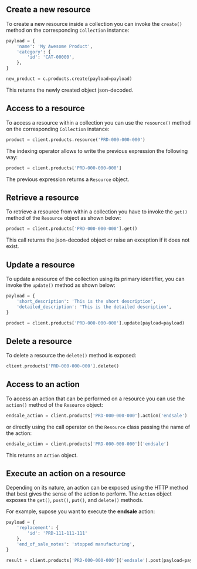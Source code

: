 ## Create a new resource

To create a new resource inside a collection you can invoke the
`create()` method on the corresponding
`Collection` instance:

```python
payload = {
    'name': 'My Awesome Product',
    'category': {
        'id': 'CAT-00000',
    },
}

new_product = c.products.create(payload=payload)
```

This returns the newly created object json-decoded.

## Access to a resource

To access a resource within a collection you can use the
`resource()` method on the corresponding
`Collection` instance:

```python
product = client.products.resource('PRD-000-000-000')
```

The indexing operator allows to write the previous expression the following way:

```python
product = client.products['PRD-000-000-000']
```

The previous expression returns a `Resource` object.

## Retrieve a resource

To retrieve a resource from within a collection you have to invoke
the `get()` method of the
`Resource` object as shown below:

```python
product = client.products['PRD-000-000-000'].get()
```

This call returns the json-decoded object or raise an exception
if it does not exist.

## Update a resource

To update a resource of the collection using its primary identifier,
you can invoke the `update()` method as shown below:

```python
payload = {
    'short_description': 'This is the short description',
    'detailed_description': 'This is the detailed description',
}

product = client.products['PRD-000-000-000'].update(payload=payload)
```

## Delete a resource

To delete a resource the `delete()` method is exposed:

```python
client.products['PRD-000-000-000'].delete()
```

## Access to an action

To access an action that can be performed on a resource you can use
the `action()` method of the
`Resource` object:

```python
endsale_action = client.products['PRD-000-000-000'].action('endsale')
```

or directly using the call operator
on the `Resource` class passing the name of the action:

```python
endsale_action = client.products['PRD-000-000-000']('endsale')
```

This returns an `Action` object.

## Execute an action on a resource

Depending on its nature, an action can be exposed using the HTTP method that
best gives the sense of the action to perform.
The `Action` object exposes the
`get()`, `post()`,
`put()`, and `delete()`
methods.

For example, supose you want to execute the **endsale** action:

```python
payload = {
    'replacement': {
        'id': 'PRD-111-111-111'
    },
    'end_of_sale_notes': 'stopped manufacturing',
}

result = client.products['PRD-000-000-000']('endsale').post(payload=payload)
```